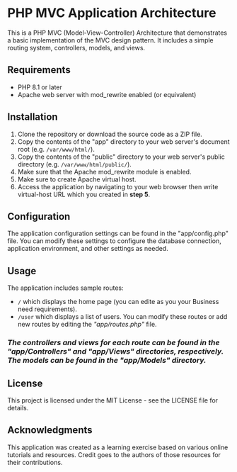 # PHP MVC Application Architecture

This is a PHP MVC (Model-View-Controller) Architecture that demonstrates a basic implementation of the MVC design pattern. It includes a simple routing system, controllers, models, and views.

## Requirements

- PHP 8.1 or later
- Apache web server with mod_rewrite enabled (or equivalent)

## Installation

1. Clone the repository or download the source code as a ZIP file.
2. Copy the contents of the "app" directory to your web server's document root (e.g. `/var/www/html/`).
3. Copy the contents of the "public" directory to your web server's public directory (e.g. `/var/www/html/public/`).
4. Make sure that the Apache mod_rewrite module is enabled.
5. Make sure to create Apache virtual host.
6. Access the application by navigating to your web browser then write virtual-host URL which you created in **step 5**.

## Configuration

The application configuration settings can be found in the "app/config.php" file. You can modify these settings to configure the database connection, application environment, and other settings as needed.

## Usage

The application includes sample routes:
-  `/` which displays the home page (you can edite as you your Business need requirements).
- `/user` which displays a list of users.
 You can modify these routes or add new routes by editing the _"app/routes.php"_ file.

### _The controllers and views for each route can be found in the "app/Controllers" and "app/Views" directories, respectively. The models can be found in the "app/Models" directory._

## License

This project is licensed under the MIT License - see the LICENSE file for details.

## Acknowledgments

This application was created as a learning exercise based on various online tutorials and resources. Credit goes to the authors of those resources for their contributions.